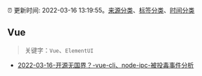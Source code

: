 :alarm_clock: 更新时间: 2022-03-16 13:19:55。[来源分类](../README.md)、[标签分类](../TAGS.md)、[时间分类](../TIMELINE.md)

## Vue


> 关键字：`Vue`、`ElementUI`



- [2022-03-16-开源无国界？-vue-cli、node-ipc-被投毒事件分析](https://www.v2ex.com/t/840868) 